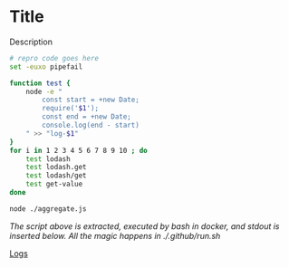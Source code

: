 # Title

Description

```bash
# repro code goes here
set -euxo pipefail

function test {
    node -e "
        const start = +new Date;
        require('$1');
        const end = +new Date;
        console.log(end - start)
    " >> "log-$1"
}
for i in 1 2 3 4 5 6 7 8 9 10 ; do
    test lodash
    test lodash.get
    test lodash/get
    test get-value
done

node ./aggregate.js

```

*The script above is extracted, executed by bash in docker, and stdout is inserted below.  All the magic happens in ./.github/run.sh*

[Logs](https://github.com/cspotcode/repros/runs/71547202)

```output

```